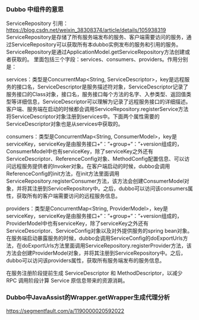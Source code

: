 ### Dubbo 中组件的意思
ServiceRepository
引用：https://blog.csdn.net/weixin_38308374/article/details/105938319
ServiceRepository是存储了所有服务端发布的服务、客户端需要访问的服务，通过ServiceRepository可以获取所有本dubbo实例发布的服务和引用的服务。
ServiceRepository是通过ApplicationModel.getServiceRepository方法创建或者获取的。
里面包括三个字段：services、consumers、providers。作用分别是：

services：类型是ConcurrentMap<String, ServiceDescriptor>，key是远程服务的接口名，ServiceDescriptor是服务描述符对象，ServiceDescriptor记录了服务接口的Class对象，接口名，服务接口每个方法的名字、入参类型、返回值类型等详细信息，ServiceDescriptor可以理解为记录了远程服务接口的详细描述。客户端、服务端在启动的时候都会调用ServiceRepository.registerService方法将ServiceDescriptor对象注册到services中。下面两个属性需要的ServiceDescriptor对象也是从services中获取的。

consumers：类型是ConcurrentMap<String, ConsumerModel>，key是serviceKey，serviceKey是由服务接口+“：”+group+“：”+version组成的，ConsumerModel中也有serviceKey，除了serviceKey之外还有ServiceDescriptor、ReferenceConfig对象、MethodConfig配置信息、可以访问远程服务提供者的Invoker对象。在客户端启动的时候，dubbo会调用ReferenceConfig的init方法，在init方法里面调用ServiceRepository.registerConsumer方法，该方法会创建ConsumerModel对象，并将其注册到ServiceRepository中。之后，dubbo可以访问该consumers属性，获取所有的客户端需要访问的远程服务信息。

providers：类型是ConcurrentMap<String, ProviderModel>，key是serviceKey，serviceKey是由服务接口+“：”+group+“：”+version组成的，ProviderModel中也有serviceKey，除了serviceKey之外还有ServiceDescriptor、ServiceConfig对象以及对外提供服务的spring bean对象。在服务端启动暴露服务的时候，dubbo会调用ServiceConfig的doExportUrls方法，在doExportUrls方法里面调用ServiceRepository.registerProvider方法，该方法会创建ProviderModel对象，并将其注册到ServiceRepository中。之后，dubbo可以访问该providers属性，获取所有服务端发布的服务信息。

在服务注册阶段提前生成 ServiceDescriptor 和 MethodDescriptor，以减少 RPC 调用阶段计算 Service 原信息带来的资源消耗。

### Dubbo中JavaAssist的Wrapper.getWrapper生成代理分析
https://segmentfault.com/a/1190000020592022